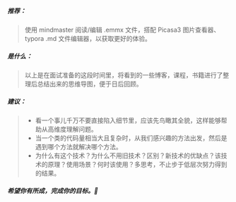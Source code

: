 #####  推荐：

> 使用 mindmaster 阅读/编辑 .emmx 文件，搭配 Picasa3 图片查看器、typora .md 文件编辑器，以获取更好的体验。 



##### 是什么：

>以上是在面试准备的这段时间里，将看到的一些博客，课程，书籍进行了整理后总结出来的思维导图，便于日后回顾。



##### 建议：

>- 看一个事儿千万不要直接陷入细节里，应该先鸟瞰其全貌，这样能够帮助从高维度理解问题。
>- 当一个类的代码量相当大且复杂时，从我们感兴趣的方法出发，然后是遇到哪个方法就解决哪个方法。  
>- 为什么有这个技术？为什么不用旧技术？区别？新技术的优缺点？该技术的原理？使用场景？何时该使用？多思考，不止步于低层次努力得到的结果。



##### 希望你有所成，完成你的目标。🙂


